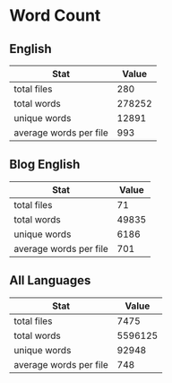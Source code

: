 # Word Count

## English

Stat | Value
---- | -----
total files | 280
total words | 278252
unique words | 12891
average words per file | 993

## Blog English

Stat | Value
---- | -----
total files | 71
total words | 49835
unique words | 6186
average words per file | 701

## All Languages

Stat | Value
---- | -----
total files | 7475
total words | 5596125
unique words | 92948
average words per file | 748
